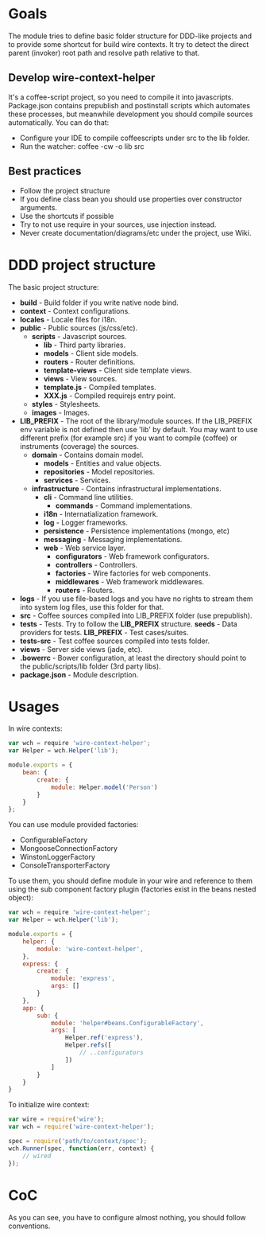 # Goals

The module tries to define basic folder structure for DDD-like projects and to provide some shortcut for
build wire contexts.
It try to detect the direct parent (invoker) root path and resolve path relative to that.

## Develop wire-context-helper

It's a coffee-script project, so you need to compile it into javascripts. Package.json contains prepublish and 
postinstall scripts which automates these processes, but meanwhile development you should compile sources automatically.
You can do that:

* Configure your IDE to compile coffeescripts under src to the lib folder.
* Run the watcher: coffee -cw -o lib src

## Best practices

* Follow the project structure
* If you define class bean you should use properties over constructor arguments.
* Use the shortcuts if possible
* Try to not use require in your sources, use injection instead.
* Never create documentation/diagrams/etc under the project, use Wiki.

# DDD project structure

The basic project structure:

* **build** - Build folder if you write native node bind.
* **context** - Context configurations.
* **locales** - Locale files for i18n.
* **public** - Public sources (js/css/etc).
    * **scripts** - Javascript sources.
        * **lib** - Third party libraries.
        * **models** - Client side models.
        * **routers** - Router definitions.
        * **template-views** - Client side template views.
        * **views** - View sources.
        * **template.js** - Compiled templates.
        * **XXX.js** - Compiled requirejs entry point.
    * **styles** - Stylesheets.
    * **images** - Images.
* **LIB_PREFIX**  - The root of the library/module sources. If the LIB_PREFIX env variable is not defined then use 'lib' by default.
You may want to use different prefix (for example src) if you want to compile (coffee) or instruments (coverage) the sources.
    * **domain** - Contains domain model.
        * **models** - Entities and value objects.
        * **repositories** - Model repositories.
        * **services** - Services.
    * **infrastructure** - Contains infrastructural implementations.
        * **cli** - Command line utilities.
            * **commands** - Command implementations.
        * **i18n** - Internatialization framework.
        * **log** - Logger frameworks.
        * **persistence** - Persistence implementations (mongo, etc)
        * **messaging** - Messaging implementations.
        * **web** - Web service layer.
            * **configurators** - Web framework configurators.
            * **controllers** - Controllers.
            * **factories** - Wire factories for web components.
            * **middlewares** - Web framework middlewares.
            * **routers** - Routers.
* **logs** - If you use file-based logs and you have no rights to stream them into system log files, use this folder for that.
* **src** - Coffee sources compiled into LIB_PREFIX folder (use prepublish).
* **tests** - Tests. Try to follow the **LIB_PREFIX** structure.
    **seeds** - Data providers for tests.
    **LIB_PREFIX** - Test cases/suites.
* **tests-src** - Test coffee sources compiled into tests folder.
* **views** - Server side views (jade, etc).
* **.bowerrc** - Bower configuration, at least the directory should point to the public/scripts/lib folder (3rd party libs).
* **package.json** - Module description.

# Usages

In wire contexts:

```javascript
var wch = require 'wire-context-helper';
var Helper = wch.Helper('lib');

module.exports = {
    bean: {
        create: {
            module: Helper.model('Person')
        }
    }
};
```

You can use module provided factories:

* ConfigurableFactory
* MongooseConnectionFactory
* WinstonLoggerFactory
* ConsoleTransporterFactory

To use them, you should define module in your wire and reference to them using the sub component factory plugin 
(factories exist in the beans nested object):

```javascript
var wch = require 'wire-context-helper';
var Helper = wch.Helper('lib');

module.exports = {
    helper: {
        module: 'wire-context-helper',
    },
    express: {
        create: {
            module: 'express',
            args: []
        }
    },            
    app: {
        sub: {
            module: 'helper#beans.ConfigurableFactory',
            args: [
                Helper.ref('express'),
                Helper.refs([
                    // ..configurators
                ])
            ]
        }
    }
}
```

To initialize wire context:

```javascript
var wire = require('wire');
var wch = require('wire-context-helper');

spec = require('path/to/context/spec');
wch.Runner(spec, function(err, context) {
    // wired
});
```

# CoC

As you can see, you have to configure almost nothing, you should follow conventions.
